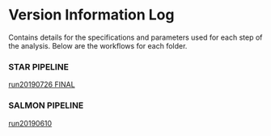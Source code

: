 # Version Information Log

Contains details for the specifications and parameters used for each step of the analysis. Below are the workflows for each folder.

### STAR PIPELINE

[run20190726 FINAL](https://github.com/epigeneticstoocean/2017OAExp_Oysters/blob/master/version_info/STARrun_20190726.md)

### SALMON PIPELINE

[run20190610](https://github.com/epigeneticstoocean/2017OAExp_Oysters/blob/master/version_info/salmon_run20190610.md)

